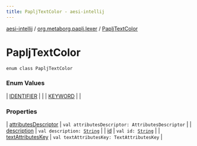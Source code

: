 ```yaml
---
title: PapljTextColor - aesi-intellij
---
```


[aesi-intellij](../../index.html) / [org.metaborg.paplj.lexer](../index.html) / [PapljTextColor](.)

# PapljTextColor

`enum class PapljTextColor`

### Enum Values

| [IDENTIFIER](-i-d-e-n-t-i-f-i-e-r.html) |  |
| [KEYWORD](-k-e-y-w-o-r-d.html) |  |

### Properties

| [attributesDescriptor](attributes-descriptor.html) | `val attributesDescriptor: AttributesDescriptor` |
| [description](description.html) | `val description: `[`String`](https://kotlinlang.org/api/latest/jvm/stdlib/kotlin/-string/index.html) |
| [id](id.html) | `val id: `[`String`](https://kotlinlang.org/api/latest/jvm/stdlib/kotlin/-string/index.html) |
| [textAttributesKey](text-attributes-key.html) | `val textAttributesKey: TextAttributesKey` |

